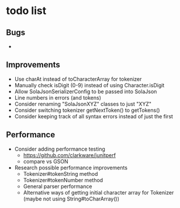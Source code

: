 # todo list

## Bugs

*

## Improvements

* Use charAt instead of toCharacterArray for tokenizer
* Manually check isDigit (0-9) instead of using Character.isDigit
* Allow SolaJsonSerializerConfig to be passed into SolaJson
* Line numbers in errors (and tokens)
* Consider renaming "SolaJsonXYZ" classes to just "XYZ"
* Consider switching tokenizer getNextToken() to getTokens()
* Consider keeping track of all syntax errors instead of just the first

## Performance

* Consider adding performance testing
    * https://github.com/clarkware/junitperf
    * compare vs GSON
* Research possible performance improvements
    * Tokenizer#tokenString method
    * Tokenizer#tokenNumber method
    * General parser performance
    * Alternative ways of getting initial character array for Tokenizer (maybe not using String#toCharArray())
